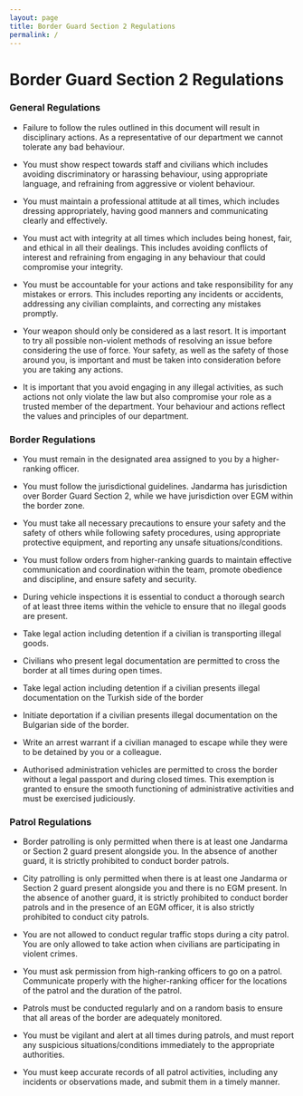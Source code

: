 ```yaml
---
layout: page
title: Border Guard Section 2 Regulations
permalink: /
---
```


# Border Guard Section 2 Regulations

### **General Regulations**

- Failure to follow the rules outlined in this document will result in disciplinary actions. As a representative of our department we cannot tolerate any bad behaviour.

- You must show respect towards staff and civilians which includes avoiding discriminatory or harassing behaviour, using appropriate language, and refraining from aggressive or violent behaviour.

- You must maintain a professional attitude at all times, which includes dressing appropriately, having good manners and communicating clearly and effectively.

- You must act with integrity at all times which includes being honest, fair, and ethical in all their dealings. This includes avoiding conflicts of interest and refraining from engaging in any behaviour that could compromise your integrity.

- You must be accountable for your actions and take responsibility for any mistakes or errors. This includes reporting any incidents or accidents, addressing any civilian complaints, and correcting any mistakes promptly.

- Your weapon should only be considered as a last resort. It is important to try all possible non-violent methods of resolving an issue before considering the use of force. Your safety, as well as the safety of those around you, is important and must be taken into consideration before you are taking any actions.

- It is important that you avoid engaging in any illegal activities, as such actions not only violate the law but also compromise your role as a trusted member of the department. Your behaviour and actions reflect the values and principles of our department.

### **Border Regulations**

- You must remain in the designated area assigned to you by a higher-ranking officer.

- You must follow the jurisdictional guidelines. Jandarma has jurisdiction over Border Guard Section 2, while we have jurisdiction over EGM within the border zone.

- You must take all necessary precautions to ensure your safety and the safety of others while following safety procedures, using appropriate protective equipment, and reporting any unsafe situations/conditions.

- You must follow orders from higher-ranking guards to maintain effective communication and coordination within the team, promote obedience and discipline, and ensure safety and security.

- During vehicle inspections it is essential to conduct a thorough search of at least three items within the vehicle to ensure that no illegal goods are present.

- Take legal action including detention if a civilian is transporting illegal goods.

- Civilians who present legal documentation are permitted to cross the border at all times during open times.

- Take legal action including detention if a civilian presents illegal documentation on the Turkish side of the border

- Initiate deportation if a civilian presents illegal documentation on the Bulgarian side of the border.

- Write an arrest warrant if a civilian managed to escape while they were to be detained by you or a colleague. 

- Authorised administration vehicles are permitted to cross the border without a legal passport and during closed times. This exemption is granted to ensure the smooth functioning of administrative activities and must be exercised judiciously.

### **Patrol Regulations**

- Border patrolling is only permitted when there is at least one Jandarma or Section 2 guard present alongside you. In the absence of another guard, it is strictly prohibited to conduct border patrols.

- City patrolling is only permitted when there is at least one Jandarma or Section 2 guard present alongside you and there is no EGM present. In the absence of another guard, it is strictly prohibited to conduct border patrols and in the presence of an EGM officer, it is also strictly prohibited to conduct city patrols. 

- You are not allowed to conduct regular traffic stops during a city patrol. You are only allowed to take action when civilians are participating in violent crimes.

- You must ask permission from high-ranking officers to go on a patrol. Communicate properly with the higher-ranking officer for the locations of the patrol and the duration of the patrol.

- Patrols must be conducted regularly and on a random basis to ensure that all areas of the border are adequately monitored.

- You must be vigilant and alert at all times during patrols, and must report any suspicious situations/conditions immediately to the appropriate authorities.

- You must keep accurate records of all patrol activities, including any incidents or observations made, and submit them in a timely manner.
